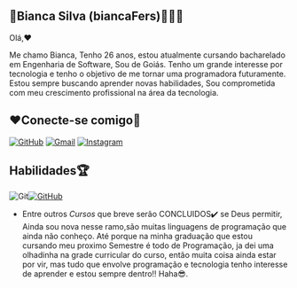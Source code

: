 ## 🎀Bianca Silva (biancaFers)👩‍💻🎀

Olá,❤️

Me chamo Bianca, Tenho 26 anos, estou atualmente cursando bacharelado em Engenharia de Software, Sou de Goiás. Tenho um grande interesse por tecnologia e tenho o objetivo de me tornar uma programadora futuramente. Estou sempre buscando aprender novas habilidades, Sou comprometida com meu crescimento profissional na área da tecnologia.




## ❤️Conecte-se comigo📶
[![GitHub](https://img.shields.io/badge/GitHub-100000?style=for-the-badge&logo=github&logoColor=white)](https://github.com/biancaFers)
[![Gmail](https://img.shields.io/badge/Gmail-333333?style=for-the-badge&logo=gmail&logoColor=red)](biancaferreira1997@gmail.com)
[![Instagram](https://img.shields.io/badge/-Instagram-%23E4405F?style=for-the-badge&logo=instagram&logoColor=white)](https://www.instagram.com/bianca_silvaa.sz?igsh=ODFyZHJja3ZreGE3)

## Habilidades🏆
![Git](https://img.shields.io/badge/GIT-E44C30?style=for-the-badge&logo=git&logoColor=white)[![GitHub](https://img.shields.io/badge/GitHub-100000?style=for-the-badge&logo=github&logoColor=white)](https://github.com/SEUUSERNAME)


 
 * Entre outros *Cursos* que breve serão CONCLUIDOS✔️ se Deus permitir, Ainda sou nova nesse ramo,são muitas linguagens de programação que ainda não conheço. Até porque na minha graduação que estou cursando meu proximo Semestre é todo de Programação, ja dei uma olhadinha na grade curricular do curso, então muita coisa ainda estar por vir, mas tudo que envolve programação e tecnologia tenho interesse de aprender e estou sempre dentro!! Haha😎.

